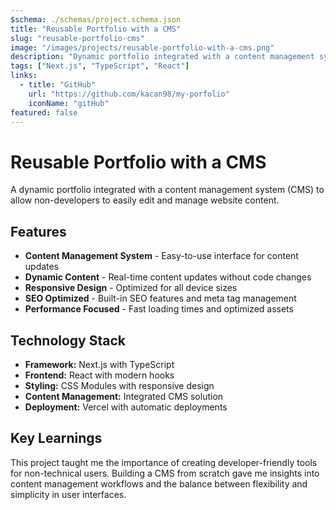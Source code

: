 ```yaml
---
$schema: ./schemas/project.schema.json
title: "Reusable Portfolio with a CMS"
slug: "reusable-portfolio-cms"
image: "/images/projects/reusable-portfolio-with-a-cms.png"
description: "Dynamic portfolio integrated with a content management system for easy content updates by non-developers."
tags: ["Next.js", "TypeScript", "React"]
links:
  - title: "GitHub"
    url: "https://github.com/kacan98/my-porfolio"
    iconName: "gitHub"
featured: false
---
```


# Reusable Portfolio with a CMS

A dynamic portfolio integrated with a content management system (CMS) to allow non-developers to easily edit and manage website content.

## Features

- **Content Management System** - Easy-to-use interface for content updates
- **Dynamic Content** - Real-time content updates without code changes
- **Responsive Design** - Optimized for all device sizes
- **SEO Optimized** - Built-in SEO features and meta tag management
- **Performance Focused** - Fast loading times and optimized assets

## Technology Stack

- **Framework:** Next.js with TypeScript
- **Frontend:** React with modern hooks
- **Styling:** CSS Modules with responsive design
- **Content Management:** Integrated CMS solution
- **Deployment:** Vercel with automatic deployments

## Key Learnings

This project taught me the importance of creating developer-friendly tools for non-technical users. Building a CMS from scratch gave me insights into content management workflows and the balance between flexibility and simplicity in user interfaces.